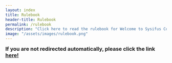 ```yaml
---
layout: index
title: Rulebook
header-title: Rulebook
permalink: /rulebook
description: "Click here to read the rulebook for Welcome to Sysifus Corp."
image: "/assets/images/rulebook.png"
---
```

<meta http-equiv="refresh" content="1;url=/rulebook.pdf">
<script type="text/javascript">
    window.location.href = "/rulebook.pdf"
</script>

<body>
    <h3 style="margin:0">If you are not redirected automatically, please click the link <a href="/rulebook.pdf">here!</a></h3>
</body>
